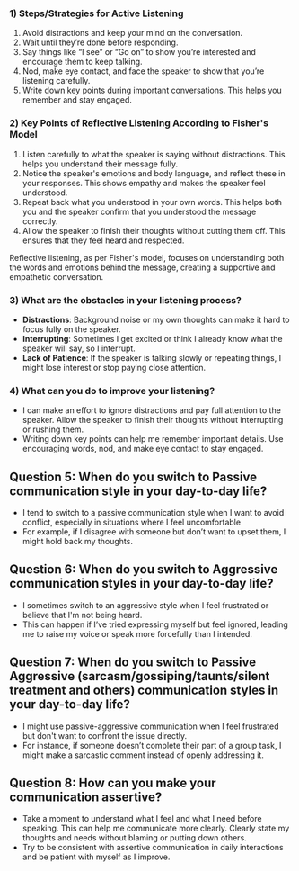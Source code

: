 ### 1) Steps/Strategies for Active Listening

1. Avoid distractions and keep your mind on the conversation.
2. Wait until they’re done before responding.
3. Say things like “I see” or “Go on” to show you’re interested and encourage them to keep talking.
4. Nod, make eye contact, and face the speaker to show that you’re listening carefully.
5. Write down key points during important conversations. This helps you remember and stay engaged.

### 2) Key Points of Reflective Listening According to Fisher's Model

1. Listen carefully to what the speaker is saying without distractions. This helps you understand their message fully.
2. Notice the speaker's emotions and body language, and reflect these in your responses. This shows empathy and makes the speaker feel understood.
3. Repeat back what you understood in your own words. This helps both you and the speaker confirm that you understood the message correctly.
4. Allow the speaker to finish their thoughts without cutting them off. This ensures that they feel heard and respected.

Reflective listening, as per Fisher's model, focuses on understanding both the words and emotions behind the message, creating a supportive and empathetic conversation.

### 3) What are the obstacles in your listening process?

- **Distractions**: Background noise or my own thoughts can make it hard to focus fully on the speaker.
- **Interrupting**: Sometimes I get excited or think I already know what the speaker will say, so I interrupt.
- **Lack of Patience**: If the speaker is talking slowly or repeating things, I might lose interest or stop paying close attention.

### 4) What can you do to improve your listening?

- I can make an effort to ignore distractions and pay full attention to the speaker. Allow the speaker to finish their thoughts without interrupting or rushing them.
- Writing down key points can help me remember important details.  Use encouraging words, nod, and make eye contact to stay engaged.

## Question 5: When do you switch to Passive communication style in your day-to-day life?

- I tend to switch to a passive communication style when I want to avoid conflict, especially in situations where I feel uncomfortable
- For example, if I disagree with someone but don’t want to upset them, I might hold back my thoughts.

## Question 6: When do you switch to Aggressive communication styles in your day-to-day life?

- I sometimes switch to an aggressive style when I feel frustrated or believe that I'm not being heard.
- This can happen if I’ve tried expressing myself but feel ignored, leading me to raise my voice or speak more forcefully than I intended.

## Question 7: When do you switch to Passive Aggressive (sarcasm/gossiping/taunts/silent treatment and others) communication styles in your day-to-day life?

- I might use passive-aggressive communication when I feel frustrated but don't want to confront the issue directly.
- For instance, if someone doesn’t complete their part of a group task, I might make a sarcastic comment instead of openly addressing it.

## Question 8: How can you make your communication assertive?

- Take a moment to understand what I feel and what I need before speaking. This can help me communicate more clearly. Clearly state my thoughts and needs without blaming or putting down others.
- Try to be consistent with assertive communication in daily interactions and be patient with myself as I improve.


